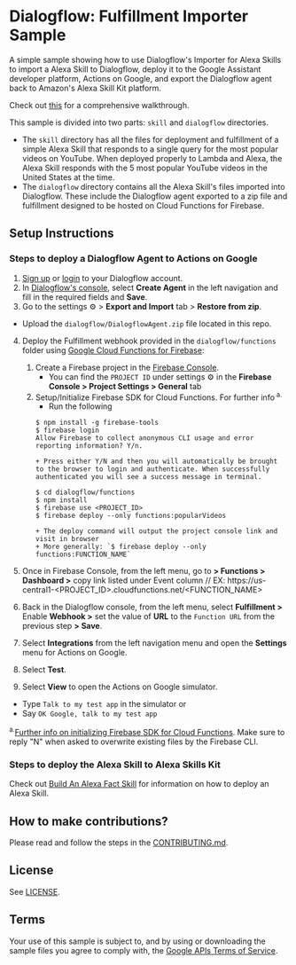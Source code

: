 # Dialogflow: Fulfillment Importer Sample

A simple sample showing how to use Dialogflow's Importer for Alexa Skills to import a Alexa Skill to Dialogflow, deploy it to the Google Assistant developer platform, Actions on Google, and export the Dialogflow agent back to Amazon's Alexa Skill Kit platform.

Check out [this](https://dialogflow.com/docs/examples/importer-for-alexa-skills) for a comprehensive walkthrough.

This sample is divided into two parts: `skill` and `dialogflow` directories.  
+ The `skill` directory has all the files for deployment and fulfillment of a simple Alexa Skill that responds to a single query for the most popular videos on YouTube.  When deployed properly to Lambda and Alexa, the Alexa Skill responds with the 5 most popular YouTube videos in the United States at the time.  
+ The `dialogflow` directory contains all the Alexa Skill's files imported into Dialogflow. These include the Dialogflow agent exported to a zip file and fulfillment designed to be hosted on Cloud Functions for Firebase.

## Setup Instructions

### Steps to deploy a Dialogflow Agent to Actions on Google
1. [Sign up](https://console.dialogflow.com/api-client/authorize_url_google/nopopup) or [login](https://console.dialogflow.com/api-client/#/login) to your Dialogflow account.
2. In [Dialogflow's console](https://console.dialogflow.com), select **Create Agent** in the left navigation and fill in the required fields and **Save**.
3. Go to the settings ⚙ > **Export and Import** tab > **Restore from zip**.
  + Upload the `dialogflow/DialogflowAgent.zip` file located in this repo.
4. Deploy the Fulfillment webhook provided in the `dialogflow/functions` folder using [Google Cloud Functions for Firebase](https://firebase.google.com/docs/functions/):
   1. Create a Firebase project in the [Firebase Console](https://console.firebase.google.com).
      + You can find the `PROJECT ID` under settings ⚙ in the **Firebase Console > Project Settings > General** tab
   2. Setup/Initialize Firebase SDK for Cloud Functions. For further info<sup> a.</sup>
        + Run the following
        ```shell
        $ npm install -g firebase-tools
        $ firebase login
        Allow Firebase to collect anonymous CLI usage and error reporting information? Y/n.
        ```
          + Press either Y/N and then you will automatically be brought to the browser to login and authenticate. When successfully authenticated you will see a success message in terminal.

        ```shell
        $ cd dialogflow/functions
        $ npm install
        $ firebase use <PROJECT_ID>
        $ firebase deploy --only functions:popularVideos
        ```
          + The deploy command will output the project console link and visit in browser
          + More generally: `$ firebase deploy --only functions:FUNCTION_NAME`
5. Once in Firebase Console, from the left menu, go to **> Functions > Dashboard >** copy link listed under Event column
          // EX: https://us-central1-<PROJECT_ID>.cloudfunctions.net/<FUNCTION_NAME>

6. Back in the Dialogflow console, from the left menu, select **Fulfillment >** Enable **Webhook >** set the value of **URL** to the `Function URL` from the previous step **> Save**.
7. Select **Integrations** from the left navigation menu and open the **Settings** menu for Actions on Google.
8. Select **Test**.
9. Select **View** to open the Actions on Google simulator.
  + Type `Talk to my test app` in the simulator or
  + Say `OK Google, talk to my test app`


<sup>a.</sup>[Further info on initializing Firebase SDK for Cloud Functions](https://firebase.google.com/docs/functions/get-started#set_up_and_initialize_functions_sdk). Make sure to reply "N" when asked to overwrite existing files by the Firebase CLI.

### Steps to deploy the Alexa Skill to Alexa Skills Kit
Check out [Build An Alexa Fact Skill](https://github.com/alexa/skill-sample-nodejs-fact/blob/en-US/instructions/1-voice-user-interface.md) for information on how to deploy an Alexa Skill.


## How to make contributions?
Please read and follow the steps in the [CONTRIBUTING.md](CONTRIBUTING.md).

## License
See [LICENSE](LICENSE).

## Terms
Your use of this sample is subject to, and by using or downloading the sample files you agree to comply with, the [Google APIs Terms of Service](https://developers.google.com/terms/).

